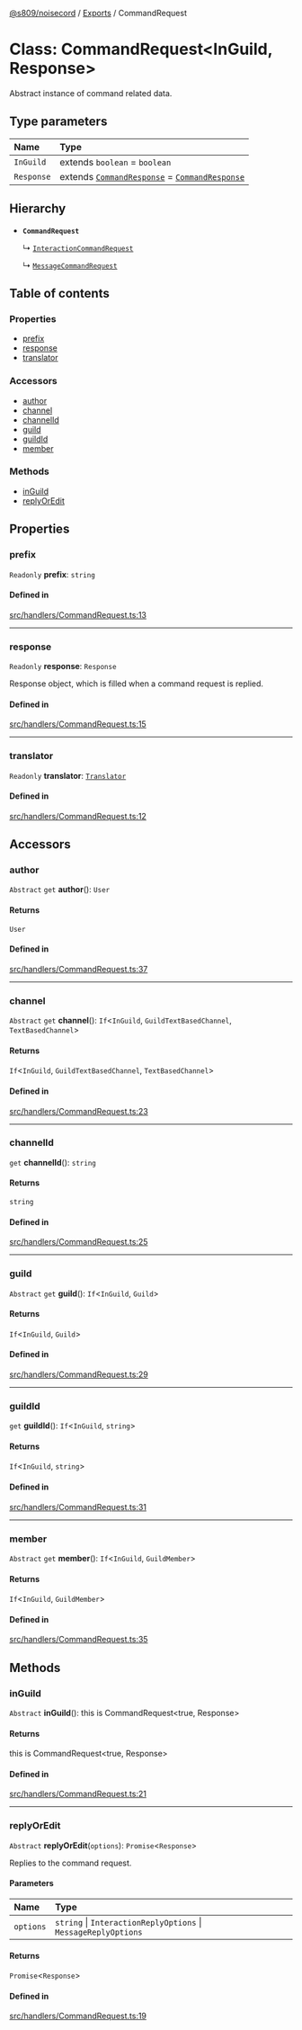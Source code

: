 [@s809/noisecord](../README.md) / [Exports](../modules.md) / CommandRequest

# Class: CommandRequest<InGuild, Response\>

Abstract instance of command related data.

## Type parameters

| Name | Type |
| :------ | :------ |
| `InGuild` | extends `boolean` = `boolean` |
| `Response` | extends [`CommandResponse`](CommandResponse.md) = [`CommandResponse`](CommandResponse.md) |

## Hierarchy

- **`CommandRequest`**

  ↳ [`InteractionCommandRequest`](InteractionCommandRequest.md)

  ↳ [`MessageCommandRequest`](MessageCommandRequest.md)

## Table of contents

### Properties

- [prefix](CommandRequest.md#prefix)
- [response](CommandRequest.md#response)
- [translator](CommandRequest.md#translator)

### Accessors

- [author](CommandRequest.md#author)
- [channel](CommandRequest.md#channel)
- [channelId](CommandRequest.md#channelid)
- [guild](CommandRequest.md#guild)
- [guildId](CommandRequest.md#guildid)
- [member](CommandRequest.md#member)

### Methods

- [inGuild](CommandRequest.md#inguild)
- [replyOrEdit](CommandRequest.md#replyoredit)

## Properties

### prefix

 `Readonly` **prefix**: `string`

#### Defined in

[src/handlers/CommandRequest.ts:13](https://github.com/s809/noisecord/blob/b944b1f/src/handlers/CommandRequest.ts#L13)

___

### response

 `Readonly` **response**: `Response`

Response object, which is filled when a command request is replied.

#### Defined in

[src/handlers/CommandRequest.ts:15](https://github.com/s809/noisecord/blob/b944b1f/src/handlers/CommandRequest.ts#L15)

___

### translator

 `Readonly` **translator**: [`Translator`](Translator-1.md)

#### Defined in

[src/handlers/CommandRequest.ts:12](https://github.com/s809/noisecord/blob/b944b1f/src/handlers/CommandRequest.ts#L12)

## Accessors

### author

`Abstract` `get` **author**(): `User`

#### Returns

`User`

#### Defined in

[src/handlers/CommandRequest.ts:37](https://github.com/s809/noisecord/blob/b944b1f/src/handlers/CommandRequest.ts#L37)

___

### channel

`Abstract` `get` **channel**(): `If`<`InGuild`, `GuildTextBasedChannel`, `TextBasedChannel`\>

#### Returns

`If`<`InGuild`, `GuildTextBasedChannel`, `TextBasedChannel`\>

#### Defined in

[src/handlers/CommandRequest.ts:23](https://github.com/s809/noisecord/blob/b944b1f/src/handlers/CommandRequest.ts#L23)

___

### channelId

`get` **channelId**(): `string`

#### Returns

`string`

#### Defined in

[src/handlers/CommandRequest.ts:25](https://github.com/s809/noisecord/blob/b944b1f/src/handlers/CommandRequest.ts#L25)

___

### guild

`Abstract` `get` **guild**(): `If`<`InGuild`, `Guild`\>

#### Returns

`If`<`InGuild`, `Guild`\>

#### Defined in

[src/handlers/CommandRequest.ts:29](https://github.com/s809/noisecord/blob/b944b1f/src/handlers/CommandRequest.ts#L29)

___

### guildId

`get` **guildId**(): `If`<`InGuild`, `string`\>

#### Returns

`If`<`InGuild`, `string`\>

#### Defined in

[src/handlers/CommandRequest.ts:31](https://github.com/s809/noisecord/blob/b944b1f/src/handlers/CommandRequest.ts#L31)

___

### member

`Abstract` `get` **member**(): `If`<`InGuild`, `GuildMember`\>

#### Returns

`If`<`InGuild`, `GuildMember`\>

#### Defined in

[src/handlers/CommandRequest.ts:35](https://github.com/s809/noisecord/blob/b944b1f/src/handlers/CommandRequest.ts#L35)

## Methods

### inGuild

`Abstract` **inGuild**(): this is CommandRequest<true, Response\>

#### Returns

this is CommandRequest<true, Response\>

#### Defined in

[src/handlers/CommandRequest.ts:21](https://github.com/s809/noisecord/blob/b944b1f/src/handlers/CommandRequest.ts#L21)

___

### replyOrEdit

`Abstract` **replyOrEdit**(`options`): `Promise`<`Response`\>

Replies to the command request.

#### Parameters

| Name | Type |
| :------ | :------ |
| `options` | `string` \| `InteractionReplyOptions` \| `MessageReplyOptions` |

#### Returns

`Promise`<`Response`\>

#### Defined in

[src/handlers/CommandRequest.ts:19](https://github.com/s809/noisecord/blob/b944b1f/src/handlers/CommandRequest.ts#L19)
